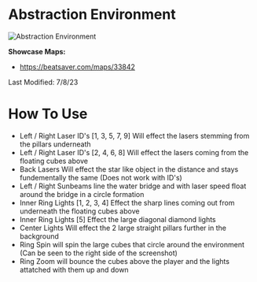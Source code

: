 # Abstraction Environment
![Abstraction Environment](Abstraction.png)

**Showcase Maps:**
- https://beatsaver.com/maps/33842

Last Modified: 7/8/23

# How To Use

- Left / Right Laser ID's [1, 3, 5, 7, 9] Will effect the lasers stemming from the pillars underneath
- Left / Right Laser ID's [2, 4, 6, 8] Will effect the lasers coming from the floating cubes above
- Back Lasers Will effect the star like object in the distance and stays fundementally the same (Does not work with ID's)
- Left / Right Sunbeams line the water bridge and with laser speed float around the bridge in a circle formation
- Inner Ring Lights [1, 2, 3, 4] Effect the sharp lines coming out from underneath the floating cubes above
- Inner Ring Lights [5] Effect the large diagonal diamond lights
- Center Lights Will effect the 2 large straight pillars further in the background
- Ring Spin will spin the large cubes that circle around the environment (Can be seen to the right side of the screenshot)
- Ring Zoom will bounce the cubes above the player and the lights attatched with them up and down